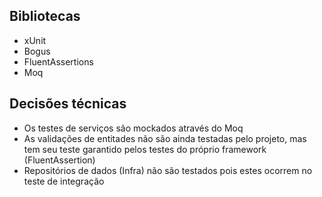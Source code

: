 
## Bibliotecas
- xUnit
- Bogus
- FluentAssertions
- Moq

## Decisões técnicas
- Os testes de serviços são mockados através do Moq
- As validações de entitades não são ainda testadas pelo projeto, mas tem seu teste garantido pelos testes do próprio framework (FluentAssertion)
- Repositórios de dados (Infra) não são testados pois estes ocorrem no teste de integração
